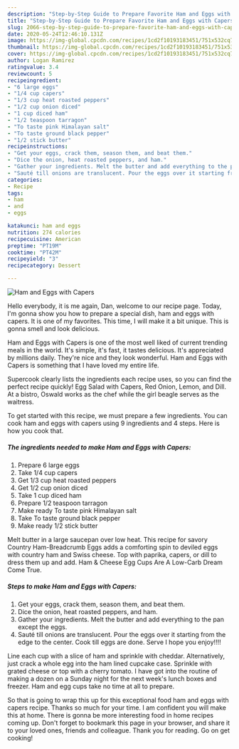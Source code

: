 ```yaml
---
description: "Step-by-Step Guide to Prepare Favorite Ham and Eggs with Capers"
title: "Step-by-Step Guide to Prepare Favorite Ham and Eggs with Capers"
slug: 2066-step-by-step-guide-to-prepare-favorite-ham-and-eggs-with-capers
date: 2020-05-24T12:46:10.131Z
image: https://img-global.cpcdn.com/recipes/1cd2f10193183451/751x532cq70/ham-and-eggs-with-capers-recipe-main-photo.jpg
thumbnail: https://img-global.cpcdn.com/recipes/1cd2f10193183451/751x532cq70/ham-and-eggs-with-capers-recipe-main-photo.jpg
cover: https://img-global.cpcdn.com/recipes/1cd2f10193183451/751x532cq70/ham-and-eggs-with-capers-recipe-main-photo.jpg
author: Logan Ramirez
ratingvalue: 3.4
reviewcount: 5
recipeingredient:
- "6 large eggs"
- "1/4 cup capers"
- "1/3 cup heat roasted peppers"
- "1/2 cup onion diced"
- "1 cup diced ham"
- "1/2 teaspoon tarragon"
- "To taste pink Himalayan salt"
- "To taste ground black pepper"
- "1/2 stick butter"
recipeinstructions:
- "Get your eggs, crack them, season them, and beat them."
- "Dice the onion, heat roasted peppers, and ham."
- "Gather your ingredients. Melt the butter and add everything to the pan except the eggs."
- "Sauté till onions are translucent. Pour the eggs over it starting from the edge to the center. Cook till eggs are done. Serve I hope you enjoy!!!!"
categories:
- Recipe
tags:
- ham
- and
- eggs

katakunci: ham and eggs 
nutrition: 274 calories
recipecuisine: American
preptime: "PT19M"
cooktime: "PT42M"
recipeyield: "3"
recipecategory: Dessert

---
```



![Ham and Eggs with Capers](https://img-global.cpcdn.com/recipes/1cd2f10193183451/751x532cq70/ham-and-eggs-with-capers-recipe-main-photo.jpg)

Hello everybody, it is me again, Dan, welcome to our recipe page. Today, I'm gonna show you how to prepare a special dish, ham and eggs with capers. It is one of my favorites. This time, I will make it a bit unique. This is gonna smell and look delicious.

Ham and Eggs with Capers is one of the most well liked of current trending meals in the world. It's simple, it's fast, it tastes delicious. It's appreciated by millions daily. They're nice and they look wonderful. Ham and Eggs with Capers is something that I have loved my entire life.

Supercook clearly lists the ingredients each recipe uses, so you can find the perfect recipe quickly! Egg Salad with Capers, Red Onion, Lemon, and Dill. At a bistro, Oswald works as the chef while the girl beagle serves as the waitress.


To get started with this recipe, we must prepare a few ingredients. You can cook ham and eggs with capers using 9 ingredients and 4 steps. Here is how you cook that.

<!--inarticleads1-->

##### The ingredients needed to make Ham and Eggs with Capers:

1. Prepare 6 large eggs
1. Take 1/4 cup capers
1. Get 1/3 cup heat roasted peppers
1. Get 1/2 cup onion diced
1. Take 1 cup diced ham
1. Prepare 1/2 teaspoon tarragon
1. Make ready To taste pink Himalayan salt
1. Take To taste ground black pepper
1. Make ready 1/2 stick butter


Melt butter in a large saucepan over low heat. This recipe for savory Country Ham-Breadcrumb Eggs adds a comforting spin to deviled eggs with country ham and Swiss cheese. Top with paprika, capers, or dill to dress them up and add. Ham &amp; Cheese Egg Cups Are A Low-Carb Dream Come True. 

<!--inarticleads2-->

##### Steps to make Ham and Eggs with Capers:

1. Get your eggs, crack them, season them, and beat them.
1. Dice the onion, heat roasted peppers, and ham.
1. Gather your ingredients. Melt the butter and add everything to the pan except the eggs.
1. Sauté till onions are translucent. Pour the eggs over it starting from the edge to the center. Cook till eggs are done. Serve I hope you enjoy!!!!


Line each cup with a slice of ham and sprinkle with cheddar. Alternatively, just crack a whole egg into the ham lined cupcake case. Sprinkle with grated cheese or top with a cherry tomato. I have got into the routine of making a dozen on a Sunday night for the next week&#39;s lunch boxes and freezer. Ham and egg cups take no time at all to prepare. 

So that is going to wrap this up for this exceptional food ham and eggs with capers recipe. Thanks so much for your time. I am confident you will make this at home. There is gonna be more interesting food in home recipes coming up. Don't forget to bookmark this page in your browser, and share it to your loved ones, friends and colleague. Thank you for reading. Go on get cooking!
